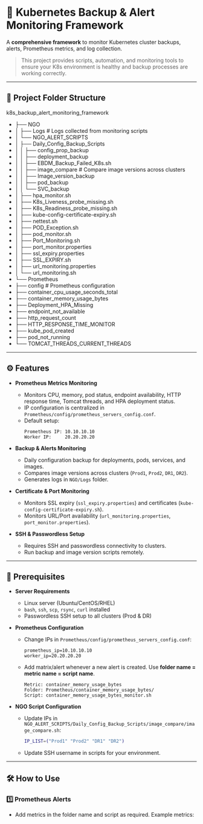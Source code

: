 # 🚀 Kubernetes Backup & Alert Monitoring Framework

A **comprehensive framework** to monitor Kubernetes cluster backups, alerts, Prometheus metrics, and log collection.  

> This project provides scripts, automation, and monitoring tools to ensure your K8s environment is healthy and backup processes are working correctly.

---

## 📁 Project Folder Structure

k8s_backup_alert_monitoring_framework
- ├── NGO
- │ ├── Logs # Logs collected from monitoring scripts
- │ └── NGO_ALERT_SCRIPTS
- │ ├── Daily_Config_Backup_Scripts
- │ │ ├── config_prop_backup
- │ │ ├── deployment_backup
- │ │ ├── EBDM_Backup_Failed_K8s.sh
- │ │ ├── image_compare # Compare image versions across clusters
- │ │ ├── Image_version_backup
- │ │ ├── pod_backup
- │ │ └── SVC_backup
- │ ├── hpa_monitor.sh
- │ ├── K8s_Liveness_probe_missing.sh
- │ ├── K8s_Readiness_probe_missing.sh
- │ ├── kube-config-certificate-expiry.sh
- │ ├── nettest.sh
- │ ├── POD_Exception.sh
- │ ├── pod_monitor.sh
- │ ├── Port_Monitoring.sh
- │ ├── port_monitor.properties
- │ ├── ssl_expiry.properties
- │ ├── SSL_EXPIRY.sh
- │ ├── url_monitoring.properties
- │ └── url_monitoring.sh
- └── Prometheus
- ├── config # Prometheus configuration
- ├── container_cpu_usage_seconds_total
- ├── container_memory_usage_bytes
- ├── Deployment_HPA_Missing
- ├── endpoint_not_available
- ├── http_request_count
- ├── HTTP_RESPONSE_TIME_MONITOR
- ├── kube_pod_created
- ├── pod_not_running
- └── TOMCAT_THREADS_CURRENT_THREADS


---

## ⚙️ Features

- **Prometheus Metrics Monitoring**  
  - Monitors CPU, memory, pod status, endpoint availability, HTTP response time, Tomcat threads, and HPA deployment status.
  - IP configuration is centralized in `Prometheus/config/prometheus_servers_config.conf`.
  - Default setup:  
    ```
    Prometheus IP: 10.10.10.10
    Worker IP:     20.20.20.20
    ```

- **Backup & Alerts Monitoring**  
  - Daily configuration backup for deployments, pods, services, and images.
  - Compares image versions across clusters (`Prod1`, `Prod2`, `DR1`, `DR2`).
  - Generates logs in `NGO/Logs` folder.

- **Certificate & Port Monitoring**  
  - Monitors SSL expiry (`ssl_expiry.properties`) and certificates (`kube-config-certificate-expiry.sh`).  
  - Monitors URL/Port availability (`url_monitoring.properties`, `port_monitor.properties`).

- **SSH & Passwordless Setup**  
  - Requires SSH and passwordless connectivity to clusters.
  - Run backup and image version scripts remotely.

---

## 📝 Prerequisites

- **Server Requirements**
  - Linux server (Ubuntu/CentOS/RHEL)
  - `bash`, `ssh`, `scp`, `rsync`, `curl` installed
  - Passwordless SSH setup to all clusters (Prod & DR)

- **Prometheus Configuration**
  - Change IPs in `Prometheus/config/prometheus_servers_config.conf`:
    
    ```text
    prometheus_ip=10.10.10.10
    worker_ip=20.20.20.20
    ```
  - Add matrix/alert whenever a new alert is created. Use **folder name = metric name = script name**.

    ```text
    Metric: container_memory_usage_bytes
    Folder: Prometheus/container_memory_usage_bytes/
    Script: container_memory_usage_bytes_monitor.sh
    ```

- **NGO Script Configuration**
  - Update IPs in `NGO_ALERT_SCRIPTS/Daily_Config_Backup_Scripts/image_compare/image_compare.sh`:
    ```bash
    IP_LIST=("Prod1" "Prod2" "DR1" "DR2")
    ```
  - Update SSH username in scripts for your environment.

---

## 🛠️ How to Use

### 1️⃣ Prometheus Alerts
- Add metrics in the folder name and script as required. Example metrics:

